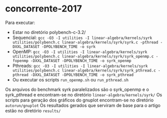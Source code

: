 # concorrente-2017

Para executar:
 - Estar no diretório polybench-c-3.2/
 - Sequencial: ```gcc -O3 -I utilities -I linear-algebra/kernels/syrk utilities/polybench.c linear-algebra/kernels/syrk/syrk.c -pthread -DXXL_DATASET -DPOLYBENCH_TIME -o syrk```
 - OpenMP: ```gcc -O3 -I utilities -I linear-algebra/kernels/syrk utilities/polybench.c linear-algebra/kernels/syrk/syrk_openmp.c -fopenmp -DXXL_DATASET -DPOLYBENCH_TIME -o syrk_openmp```
 - Pthreads: ```gcc -O3 -I utilities -I linear-algebra/kernels/syrk utilities/polybench.c linear-algebra/kernels/syrk/syrk_pthread.c -pthread -DXXL_DATASET -DPOLYBENCH_TIME -o syrk_pthread```
 - Ou executar os scripts ```run_openmp.sh``` ou ```run_pthread.sh```

Os arquivos do benchmark syrk paralelizados são o syrk_openmp e o syrk_pthread e encontram-se no diretório ```linear-algebra/kernels/syrk/```
Os scripts para geração dos gráficos do gnuplot encontram-se no diretório ```autorun/gnuplot```
Os resultados gerados que serviram de base para o artigo estão no diretório ```results/```
